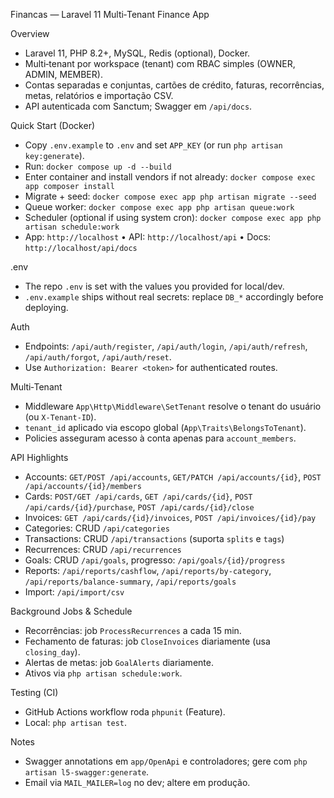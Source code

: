 Financas — Laravel 11 Multi‑Tenant Finance App

Overview
- Laravel 11, PHP 8.2+, MySQL, Redis (optional), Docker.
- Multi‑tenant por workspace (tenant) com RBAC simples (OWNER, ADMIN, MEMBER).
- Contas separadas e conjuntas, cartões de crédito, faturas, recorrências, metas, relatórios e importação CSV.
- API autenticada com Sanctum; Swagger em `/api/docs`.

Quick Start (Docker)
- Copy `.env.example` to `.env` and set `APP_KEY` (or run `php artisan key:generate`).
- Run: `docker compose up -d --build`
- Enter container and install vendors if not already: `docker compose exec app composer install`
- Migrate + seed: `docker compose exec app php artisan migrate --seed`
- Queue worker: `docker compose exec app php artisan queue:work`
- Scheduler (optional if using system cron): `docker compose exec app php artisan schedule:work`
- App: `http://localhost` • API: `http://localhost/api` • Docs: `http://localhost/api/docs`

.env
- The repo `.env` is set with the values you provided for local/dev.
- `.env.example` ships without real secrets: replace `DB_*` accordingly before deploying.

Auth
- Endpoints: `/api/auth/register`, `/api/auth/login`, `/api/auth/refresh`, `/api/auth/forgot`, `/api/auth/reset`.
- Use `Authorization: Bearer <token>` for authenticated routes.

Multi‑Tenant
- Middleware `App\Http\Middleware\SetTenant` resolve o tenant do usuário (ou `X-Tenant-ID`).
- `tenant_id` aplicado via escopo global (`App\Traits\BelongsToTenant`).
- Policies asseguram acesso à conta apenas para `account_members`.

API Highlights
- Accounts: `GET/POST /api/accounts`, `GET/PATCH /api/accounts/{id}`, `POST /api/accounts/{id}/members`
- Cards: `POST/GET /api/cards`, `GET /api/cards/{id}`, `POST /api/cards/{id}/purchase`, `POST /api/cards/{id}/close`
- Invoices: `GET /api/cards/{id}/invoices`, `POST /api/invoices/{id}/pay`
- Categories: CRUD `/api/categories`
- Transactions: CRUD `/api/transactions` (suporta `splits` e `tags`)
- Recurrences: CRUD `/api/recurrences`
- Goals: CRUD `/api/goals`, progresso: `/api/goals/{id}/progress`
- Reports: `/api/reports/cashflow`, `/api/reports/by-category`, `/api/reports/balance-summary`, `/api/reports/goals`
- Import: `/api/import/csv`

Background Jobs & Schedule
- Recorrências: job `ProcessRecurrences` a cada 15 min.
- Fechamento de faturas: job `CloseInvoices` diariamente (usa `closing_day`).
- Alertas de metas: job `GoalAlerts` diariamente.
- Ativos via `php artisan schedule:work`.

Testing (CI)
- GitHub Actions workflow roda `phpunit` (Feature).
- Local: `php artisan test`.

Notes
- Swagger annotations em `app/OpenApi` e controladores; gere com `php artisan l5-swagger:generate`.
- Email via `MAIL_MAILER=log` no dev; altere em produção.

